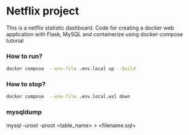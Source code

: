 # Netflix project
This is a netflix statistic dashboard. 
Code for creating a docker web application with Flask, MySQL and containerize using docker-compose tutorial

### How to run?
```bash
docker compose  --env-file .env.local up --build
```
### How to stop?
```bash
docker compose  --env-file .env.local.wsl down
```

### mysqldump
mysql -uroot -proot <table_name> > <filename.sql>
